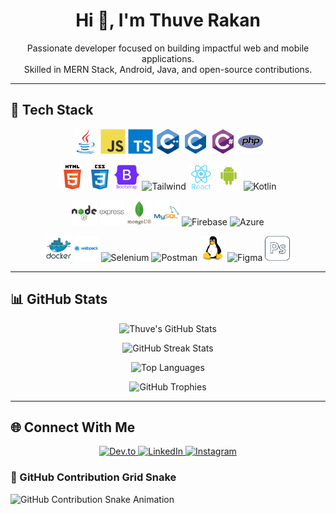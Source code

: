 <h1 align="center">Hi 👋, I'm Thuve Rakan</h1>

<p align="center">
  Passionate developer focused on building impactful web and mobile applications.<br />
  Skilled in MERN Stack, Android, Java, and open-source contributions.
</p>

---

## 🚀 Tech Stack

<p align="center">
  <!-- Programming Languages -->
  <img src="https://raw.githubusercontent.com/devicons/devicon/master/icons/java/java-original.svg" alt="Java" width="40" height="40"/>
  <img src="https://raw.githubusercontent.com/devicons/devicon/master/icons/javascript/javascript-original.svg" alt="JavaScript" width="40" height="40"/>
  <img src="https://raw.githubusercontent.com/devicons/devicon/master/icons/typescript/typescript-original.svg" alt="TypeScript" width="40" height="40"/>
  <img src="https://raw.githubusercontent.com/devicons/devicon/master/icons/cplusplus/cplusplus-original.svg" alt="C++" width="40" height="40"/>
  <img src="https://raw.githubusercontent.com/devicons/devicon/master/icons/c/c-original.svg" alt="C" width="40" height="40"/>
  <img src="https://raw.githubusercontent.com/devicons/devicon/master/icons/csharp/csharp-original.svg" alt="C#" width="40" height="40"/>
  <img src="https://raw.githubusercontent.com/devicons/devicon/master/icons/php/php-original.svg" alt="PHP" width="40" height="40"/>
</p>

<p align="center">
  <!-- Web & Mobile -->
  <img src="https://raw.githubusercontent.com/devicons/devicon/master/icons/html5/html5-original-wordmark.svg" alt="HTML5" width="40" height="40"/>
  <img src="https://raw.githubusercontent.com/devicons/devicon/master/icons/css3/css3-original-wordmark.svg" alt="CSS3" width="40" height="40"/>
  <img src="https://raw.githubusercontent.com/devicons/devicon/master/icons/bootstrap/bootstrap-plain-wordmark.svg" alt="Bootstrap" width="40" height="40"/>
  <img src="https://www.vectorlogo.zone/logos/tailwindcss/tailwindcss-icon.svg" alt="Tailwind" width="40" height="40"/>
  <img src="https://raw.githubusercontent.com/devicons/devicon/master/icons/react/react-original-wordmark.svg" alt="React" width="40" height="40"/>
  <img src="https://raw.githubusercontent.com/devicons/devicon/master/icons/android/android-original-wordmark.svg" alt="Android" width="40" height="40"/>
  <img src="https://www.vectorlogo.zone/logos/kotlinlang/kotlinlang-icon.svg" alt="Kotlin" width="40" height="40"/>
</p>

<p align="center">
  <!-- Backend & Database -->
  <img src="https://raw.githubusercontent.com/devicons/devicon/master/icons/nodejs/nodejs-original-wordmark.svg" alt="Node.js" width="40" height="40"/>
  <img src="https://raw.githubusercontent.com/devicons/devicon/master/icons/express/express-original-wordmark.svg" alt="Express.js" width="40" height="40"/>
  <img src="https://raw.githubusercontent.com/devicons/devicon/master/icons/mongodb/mongodb-original-wordmark.svg" alt="MongoDB" width="40" height="40"/>
  <img src="https://raw.githubusercontent.com/devicons/devicon/master/icons/mysql/mysql-original-wordmark.svg" alt="MySQL" width="40" height="40"/>
  <img src="https://www.vectorlogo.zone/logos/firebase/firebase-icon.svg" alt="Firebase" width="40" height="40"/>
  <img src="https://www.vectorlogo.zone/logos/microsoft_azure/microsoft_azure-icon.svg" alt="Azure" width="40" height="40"/>
</p>

<p align="center">
  <!-- Tools -->
  <img src="https://raw.githubusercontent.com/devicons/devicon/master/icons/docker/docker-original-wordmark.svg" alt="Docker" width="40" height="40"/>
  <img src="https://raw.githubusercontent.com/devicons/devicon/master/icons/webpack/webpack-original-wordmark.svg" alt="Webpack" width="40" height="40"/>
  <img src="https://raw.githubusercontent.com/detain/svg-logos/780f25886640cef088af994181646db2f6b1a3f8/svg/selenium-logo.svg" alt="Selenium" width="40" height="40"/>
  <img src="https://www.vectorlogo.zone/logos/getpostman/getpostman-icon.svg" alt="Postman" width="40" height="40"/>
  <img src="https://raw.githubusercontent.com/devicons/devicon/master/icons/linux/linux-original.svg" alt="Linux" width="40" height="40"/>
  <img src="https://www.vectorlogo.zone/logos/figma/figma-icon.svg" alt="Figma" width="40" height="40"/>
  <img src="https://raw.githubusercontent.com/devicons/devicon/master/icons/photoshop/photoshop-line.svg" alt="Photoshop" width="40" height="40"/>
</p>

---

## 📊 GitHub Stats

<p align="center">
  <img src="https://github-readme-stats.vercel.app/api?username=thuve-codes&show_icons=true&theme=react&locale=en" alt="Thuve's GitHub Stats" />
</p>
<p align="center">
  <img src="https://github-readme-streak-stats.herokuapp.com/?user=thuve-codes&theme=react" alt="GitHub Streak Stats" />
</p>
<p align="center">
  <img src="https://github-readme-stats.vercel.app/api/top-langs/?username=thuve-codes&layout=compact&theme=react" alt="Top Languages" />
</p>
<p align="center">
  <img src="https://github-profile-trophy.vercel.app/?username=thuve-codes&theme=onestar" alt="GitHub Trophies" />
</p>

---

## 🌐 Connect With Me

<p align="center">
  <a href="https://dev.to/thuve1004_ofi" target="_blank">
    <img src="https://img.shields.io/badge/dev.to-black?style=for-the-badge&logo=dev.to&logoColor=white" alt="Dev.to" />
  </a>
  <a href="https://www.linkedin.com/in/thuverakan10" target="_blank">
    <img src="https://img.shields.io/badge/linkedin-blue?style=for-the-badge&logo=linkedin&logoColor=white" alt="LinkedIn" />
  </a>
  <a href="https://www.instagram.com/thuve1004.ofi" target="_blank">
    <img src="https://img.shields.io/badge/instagram-%23E4405F?style=for-the-badge&logo=instagram&logoColor=white" alt="Instagram" />
  </a>
</p>


### 🐍 GitHub Contribution Grid Snake

<picture>
  <source media="(prefers-color-scheme: dark)" srcset="https://raw.githubusercontent.com/thuve-codes/thuve-codes/main/github-snake-dark.svg" />
  <source media="(prefers-color-scheme: light)" srcset="https://raw.githubusercontent.com/thuve-codes/thuve-codes/main/github-snake.svg" />
  <img alt="GitHub Contribution Snake Animation" src="https://raw.githubusercontent.com/thuve-codes/thuve-codes/main/github-snake.svg" />
</picture>
